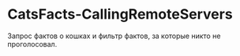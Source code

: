 # CatsFacts-CallingRemoteServers
Запрос фактов о кошках и фильтр фактов, за которые никто не проголосовал.
